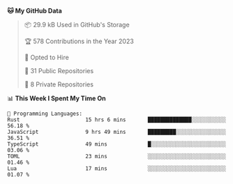 <!--START_SECTION:waka-->
**🐱 My GitHub Data** 

> 📦 29.9 kB Used in GitHub's Storage 
 > 
> 🏆 578 Contributions in the Year 2023
 > 
> 💼 Opted to Hire
 > 
> 📜 31 Public Repositories 
 > 
> 🔑 8 Private Repositories 
 > 
📊 **This Week I Spent My Time On** 

```text
💬 Programming Languages: 
Rust                     15 hrs 6 mins       ██████████████░░░░░░░░░░░   56.18 % 
JavaScript               9 hrs 49 mins       █████████░░░░░░░░░░░░░░░░   36.51 % 
TypeScript               49 mins             █░░░░░░░░░░░░░░░░░░░░░░░░   03.06 % 
TOML                     23 mins             ░░░░░░░░░░░░░░░░░░░░░░░░░   01.46 % 
Lua                      17 mins             ░░░░░░░░░░░░░░░░░░░░░░░░░   01.07 % 
```


<!--END_SECTION:waka-->
